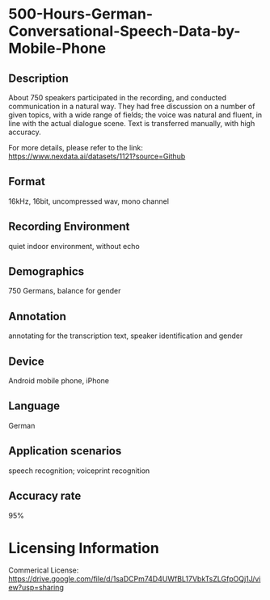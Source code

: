 # 500-Hours-German-Conversational-Speech-Data-by-Mobile-Phone


## Description
About 750 speakers participated in the recording, and conducted communication in a natural way. They had free discussion on a number of given topics, with a wide range of fields; the voice was natural and fluent, in line with the actual dialogue scene. Text is transferred manually, with high accuracy.

For more details, please refer to the link: https://www.nexdata.ai/datasets/1121?source=Github


## Format
16kHz, 16bit, uncompressed wav, mono channel

## Recording Environment
quiet indoor environment, without echo

## Demographics
750 Germans, balance for gender

## Annotation
annotating for the transcription text, speaker identification and gender

## Device
Android mobile phone, iPhone

## Language
German

## Application scenarios
speech recognition; voiceprint recognition

## Accuracy rate
95%

# Licensing Information
Commerical License: https://drive.google.com/file/d/1saDCPm74D4UWfBL17VbkTsZLGfpOQj1J/view?usp=sharing
